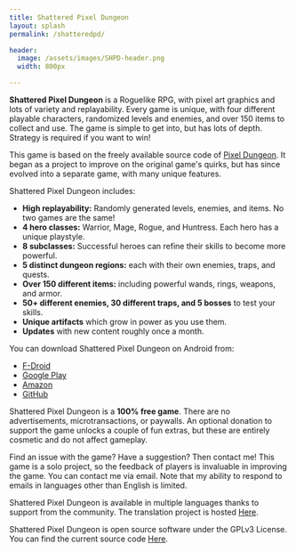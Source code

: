 ```yaml
---
title: Shattered Pixel Dungeon
layout: splash
permalink: /shatteredpd/

header:
  image: /assets/images/SHPD-header.png
  width: 800px

---
```


**Shattered Pixel Dungeon** is a Roguelike RPG, with pixel art graphics and lots of variety and replayability. Every game is unique, with four different playable characters, randomized levels and enemies, and over 150 items to collect and use. The game is simple to get into, but has lots of depth. Strategy is required if you want to win!

This game is based on the freely available source code of [Pixel Dungeon](http://pixeldungeon.watabou.ru/). It began as a project to improve on the original game's quirks, but has since evolved into a separate game, with many unique features.

Shattered Pixel Dungeon includes:
- **High replayability:** Randomly generated levels, enemies, and items. No two games are the same!
- **4 hero classes:** Warrior, Mage, Rogue, and Huntress. Each hero has a unique playstyle.
- **8 subclasses:** Successful heroes can refine their skills to become more powerful.
- **5 distinct dungeon regions:** each with their own enemies, traps, and quests.
- **Over 150 different items:** including powerful wands, rings, weapons, and armor.
- **50+ different enemies, 30 different traps, and 5 bosses** to test your skills.
- **Unique artifacts** which grow in power as you use them.
- **Updates** with new content roughly once a month.

You can download Shattered Pixel Dungeon on Android from:
- [F-Droid](https://f-droid.org/en/packages/com.shatteredpixel.shatteredpixeldungeon/)
- [Google Play](https://play.google.com/store/apps/details?id=com.shatteredpixel.shatteredpixeldungeon)
- [Amazon](https://www.amazon.com/Shattered-Pixel-Dungeon/dp/B00OH2C21M/)
- [GitHub](https://github.com/00-Evan/shattered-pixel-dungeon/releases)

Shattered Pixel Dungeon is a **100% free game**. There are no advertisements, microtransactions, or paywalls. An optional donation to support the game unlocks a couple of fun extras, but these are entirely cosmetic and do not affect gameplay.

Find an issue with the game? Have a suggestion? Then contact me! This game is a solo project, so the feedback of players is invaluable in improving the game. You can contact me via email. Note that my ability to respond to emails in languages other than English is limited.

Shattered Pixel Dungeon is available in multiple languages thanks to support from the community. The translation project is hosted [Here](https://www.transifex.com/shattered-pixel/shattered-pixel-dungeon). 

Shattered Pixel Dungeon is open source software under the GPLv3 License. You can find the current source code [Here](https://github.com/00-Evan/shattered-pixel-dungeon).
